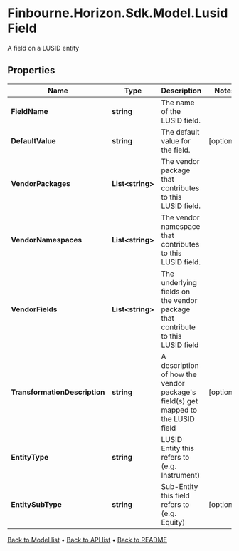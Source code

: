 # Finbourne.Horizon.Sdk.Model.LusidField
A field on a LUSID entity

## Properties

Name | Type | Description | Notes
------------ | ------------- | ------------- | -------------
**FieldName** | **string** | The name of the LUSID field. | 
**DefaultValue** | **string** | The default value for the field. | [optional] 
**VendorPackages** | **List&lt;string&gt;** | The vendor package that contributes to this LUSID field. | 
**VendorNamespaces** | **List&lt;string&gt;** | The vendor namespace that contributes to this LUSID field. | 
**VendorFields** | **List&lt;string&gt;** | The underlying fields on the vendor package that contribute to this LUSID field | 
**TransformationDescription** | **string** | A description of how the vendor package&#39;s field(s) get mapped to the LUSID field | [optional] 
**EntityType** | **string** | LUSID Entity this refers to (e.g. Instrument) | 
**EntitySubType** | **string** | Sub-Entity this field refers to (e.g. Equity) | [optional] 

[Back to Model list](../README.md#documentation-for-models) &#8226; [Back to API list](../README.md#documentation-for-api-endpoints) &#8226; [Back to README](../README.md)

